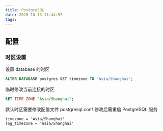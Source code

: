```yaml
---
title: PostgreSQL
date: 2020-10-13 11:44:57
tags:
---
```


## 配置

### 时区设置

设置 database 的时区

```sql
ALTER DATABASE postgres SET timezone TO 'Asia/Shanghai';
```

临时修改当前连接的时区

```sql
SET TIME ZONE "Asia/Shanghai";
```

默认时区需要修改配置文件 postgresql.conf 修改后需重启 PostgreSQL 服务

```properties
timezone = 'Asia/Shanghai'
log_timezone = 'Asia/Shanghai'
```
